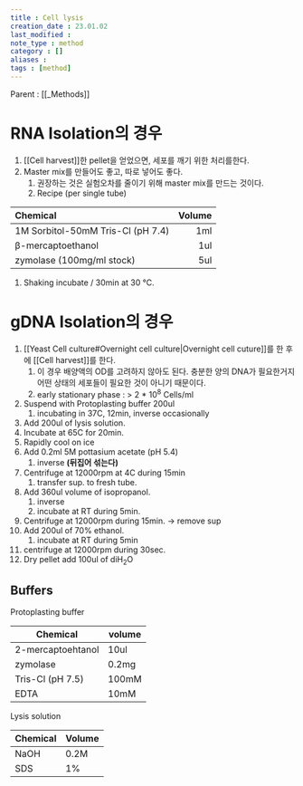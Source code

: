 ```yaml
---
title : Cell lysis
creation_date : 23.01.02
last_modified :
note_type : method
category : []
aliases : 
tags : [method]
---
```


Parent : [[_Methods]]

# RNA Isolation의 경우
1. [[Cell harvest]]한 pellet을 얻었으면, 세포를 깨기 위한 처리를한다.
2. Master mix를 만들어도 좋고, 따로 넣어도 좋다.
	1. 권장하는 것은 실험오차를 줄이기 위해 master mix를 만드는 것이다.
	2. Recipe (per single tube)

| Chemical                          | Volume |  
| :--------------------------------- | ------: | 
| 1M Sorbitol-50mM Tris-Cl (pH 7.4) | 1ml    |  
| β-mercaptoethanol                 | 1ul    |
| zymolase (100mg/ml stock)                          | 5ul    | 
1. Shaking incubate / 30min at 30 °C.


# gDNA Isolation의 경우
1. [[Yeast Cell culture#Overnight cell culture|Overnight cell cuture]]를 한 후에 [[Cell harvest]]를 한다.
	1. 이 경우 배양액의 OD를 고려하지 않아도 된다. 충분한 양의 DNA가 필요한거지 어떤 상태의 세포들이 필요한 것이 아니기 때문이다.
	2. early stationary phase : > 2 * 10<sup>8</sup> Cells/ml
2. Suspend with Protoplasting buffer 200ul
	1. incubating in 37C, 12min, inverse occasionally 
3. Add 200ul of lysis solution.
4. Incubate at 65C for 20min.
5. Rapidly cool on ice
6. Add 0.2ml 5M pottasium acetate (pH 5.4)
	1. inverse **(뒤집어 섞는다)**
7. Centrifuge at 12000rpm at 4C during 15min
	1. transfer sup. to fresh tube.
8. Add 360ul volume of isopropanol.
	1. inverse
	2. incubate at RT during 5min.
9. Centrifuge at 12000rpm during 15min. → remove sup
10. Add 200ul of 70% ethanol.
	1. incubate at RT during 5min
11. centrifuge at 12000rpm during 30sec.
12. Dry pellet add 100ul of diH<sub>2</sub>O

## Buffers
Protoplasting buffer

| Chemical          | volume |
| ----------------- | ------ |
| 2-mercaptoehtanol | 10ul   |
| zymolase          | 0.2mg  |
| Tris-Cl (pH 7.5)  | 100mM  |
| EDTA         | 10mM       |
Lysis solution

| Chemical | Volume |
| -------- | ------ |
| NaOH     | 0.2M   |
| SDS      | 1%     |

